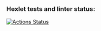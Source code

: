 ### Hexlet tests and linter status:
[![Actions Status](https://github.com/shtiltckhen/frontend-project-46/actions/workflows/hexlet-check.yml/badge.svg)](https://github.com/shtiltckhen/frontend-project-46/actions)